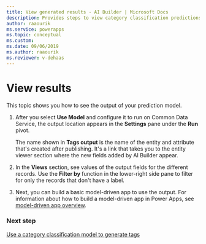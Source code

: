 ```yaml
---
title: View generated results - AI Builder | Microsoft Docs
description: Provides steps to view category classification predictions after you publish your model in AI Builder.
author: raaourik 
ms.service: powerapps
ms.topic: conceptual
ms.custom: 
ms.date: 09/06/2019
ms.author: raaourik
ms.reviewer: v-dehaas
---
```


# View results

This topic shows you how to see the output of your prediction model.

1. After you select **Use Model** and configure it to run on Common Data Service, the output location appears in the **Settings** pane under the **Run** pivot.

    The name shown in **Tags output** is the name of the entity and attribute that's created after publishing. It's a link that takes you to the entity viewer section where the new fields added by AI Builder appear.

2. In the **Views** section, see values of the output fields for the different records. Use the **Filter by** function in the lower-right side pane to filter for only the records that don't have a label.

3. Next, you can build a basic model-driven app to use the output. For information about how to build a model-driven app in Power Apps, see [model-driven app overview](/powerapps/maker/model-driven-apps/model-driven-app-overview).

### Next step

[Use a category classification model to generate tags](text-classification-model-use-tags.md)
